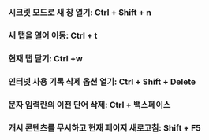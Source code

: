 
### 시크릿 모드로 새 창 열기: **Ctrl + Shift + n**
### 새 탭을 열어 이동: **Ctrl + t**
### 현재 탭 닫기: **Ctrl +w** 
### 인터넷 사용 기록 삭제 옵션 열기: **Ctrl + Shift + Delete**
### 문자 입력란의 이전 단어 삭제: **Ctrl + 백스페이스**
### 캐시 콘텐츠를 무시하고 현재 페이지 새로고침: **Shift + F5**

